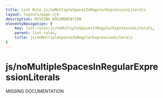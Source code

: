 ```yaml
---
title: Lint Rule js/noMultipleSpacesInRegularExpressionLiterals
layout: layouts/page.njk
description: MISSING DOCUMENTATION
eleventyNavigation: {
	key: lint-rules/js/noMultipleSpacesInRegularExpressionLiterals,
	parent: lint-rules,
	title: js/noMultipleSpacesInRegularExpressionLiterals
}
---
```


# js/noMultipleSpacesInRegularExpressionLiterals

MISSING DOCUMENTATION
